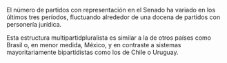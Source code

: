 ﻿El número de partidos con representación en el Senado ha variado en los últimos tres períodos, fluctuando alrededor de una docena de partidos con personería jurídica.

Esta estructura multipartidpluralista es similar a la de otros países como Brasil o, en menor medida, México, y en contraste a sistemas mayoritariamente bipartidistas como los de Chile o Uruguay.
<!--stackedit_data:
eyJoaXN0b3J5IjpbMTA4ODg3NDgyNSw0MzQ1MjI3NywxMTk3OD
M3NTc0LC0xMzkyNjIwOTkzXX0=
-->